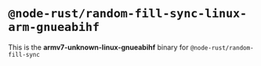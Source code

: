 # `@node-rust/random-fill-sync-linux-arm-gnueabihf`

This is the **armv7-unknown-linux-gnueabihf** binary for `@node-rust/random-fill-sync`
